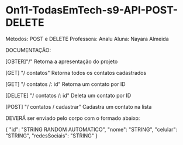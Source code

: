 # On11-TodasEmTech-s9-API-POST-DELETE
Métodos: POST e DELETE
Professora: Analu
Aluna: Nayara Almeida

DOCUMENTAÇÃO:

[OBTER]"/"
Retorna a apresentação do projeto

[GET] "/ contatos"
Retorna todos os contatos cadastrados

[GET] "/ contatos /: id"
Retorna um contato por ID

[DELETE] "/ contatos /: id"
Deleta um contato por ID

[POST] "/ contatos / cadastrar"
Cadastra um contato na lista

DEVERÁ ser enviado pelo corpo com o formado abaixo:

{
    "id": "STRING RANDOM AUTOMATICO",
    "nome": "STRING",
    "celular": "STRING",
    "redesSociais": "STRING"
}